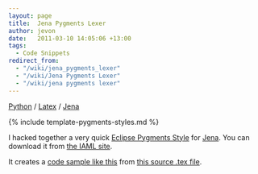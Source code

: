 ```yaml
---
layout: page
title:  Jena Pygments Lexer
author: jevon
date:   2011-03-10 14:05:06 +13:00
tags:
  - Code Snippets
redirect_from:
  - "/wiki/jena_pygments_lexer"
  - "/wiki/Jena Pygments Lexer"
  - "/wiki/jena pygments lexer"
---
```


[Python](Python.md) / [Latex](Latex.md) / [Jena](Jena.md)

{% include template-pygments-styles.md %}

I hacked together a very quick [Eclipse Pygments Style](Eclipse_Pygments_Style.md) for [Jena](Jena.md). You can download it from <a href="http://code.google.com/p/iaml/source/browse/trunk/org.openiaml.docs.tools/latex/pygments-jena/">the IAML site</a>.

It creates a <a href="http://iaml.googlecode.com/svn/trunk/org.openiaml.docs.tools/latex/pygments-jena/code-sample-jena.pdf">code sample like this</a> from <a href="http://code.google.com/p/iaml/source/browse/trunk/org.openiaml.docs.tools/latex/pygments-jena/code-sample.tex">this source .tex file</a>.
